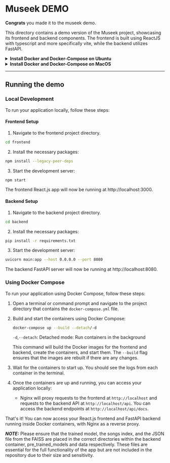 # Museek DEMO

**Congrats** you made it to the museek demo.

This directory contains a demo version of the Museek project, showcasing its frontend and backend components. The frontend is built using ReactJS with typescript and more specifically vite, while the backend utilizes FastAPI.

<details><summary><strong>Install Docker and Docker-Compose on Ubuntu</strong></summary>

<p>
To install Docker and Docker Compose on Ubuntu, follow these steps:

1. Update your existing list of packages:
   ```bash
   sudo apt update
   ```
2. Install Docker:
   ```bash
   sudo apt install docker.io
   ```
3. Start and Enable Docker
   ```bash
   sudo systemctl start docker
   sudo systemctl enable docker
   ```
4. Install Docker Compose
   ```bash
   sudo apt install docker-compose
   ```
   That's it! Docker and Docker Compose should now be installed on your Ubuntu system. You can proceed to use Docker and Docker Compose to manage your containers and applications.
   > **_NOTE:_** You have to run docker using sudo.
   </p>
   </details>
   
 <details><summary><strong>Install Docker and Docker-Compose on MacOS</strong></summary>

<p>
To install Docker and Docker Compose on MacOS, follow these steps:

1. Install Docker:
   ```bash
   brew install --cask docker
   ```
> Then launch the Docker app. It will ask for privileged access, confirm.  

2. Install Docker Compose
   ```bash
   brew install docker-compose
   ```
   That's it! Docker and Docker Compose should now be installed on your MacOS. You can proceed to use Docker and Docker Compose to manage your containers and applications.
   </p>
   </details>

---
## Running the demo

### Local Development
To run your application locally, follow these steps:

#### Frontend Setup

1. Navigate to the frontend project directory.
```bash
cd frontend
```
2. Install the necessary packages:
```bash
npm install --legacy-peer-deps
```
3. Start the development server:
```bash
npm start
```
The frontend React.js app will now be running at http://localhost:3000.

#### Backend Setup
1. Navigate to the backend project directory.
```bash
cd backend
```
2. Install the necessary packages:
```bash
pip install -r requirements.txt
```
3. Start the development server:
```bash
uvicorn main:app --host 0.0.0.0 --port 8080
```
The backend FastAPI server will now be running at http://localhost:8080.


### Using Docker Compose
To run your application using Docker Compose, follow these steps:

1. Open a terminal or command prompt and navigate to the project directory that contains the `docker-compose.yml` file.

2. Build and start the containers using Docker Compose:

   ```bash
   docker-compose up --build --detach/-d
   ```

   `-d`,`--detach`: Detached mode: Run containers in the background

   This command will build the Docker images for the frontend and backend, create the containers, and start them. The `--build` flag ensures that the images are rebuilt if there are any changes.

3. Wait for the containers to start up. You should see the logs from each container in the terminal.

4. Once the containers are up and running, you can access your application locally:
   - Nginx will proxy requests to the frontend at `http://localhost` and requests to the backend API at `http://localhost/api`. You can access the  backend endpoints at `http://localhost/api/docs`.

That's it! You can now access your React.js frontend and FastAPI backend running inside Docker containers, with Nginx as a reverse proxy.


**_NOTE:_**  Please ensure that the trained model, the songs index, and the JSON file from the FAISS are placed in the correct directories within the backend container, pre_trained_models and data respectively.  These files are essential for the full functionality of the app but are not included in the repository due to their size and sensitivity.